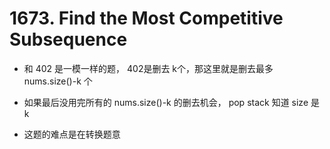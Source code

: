 # 1673. Find the Most Competitive Subsequence

- 和 402 是一模一样的题， 402是删去 k个，那这里就是删去最多 nums.size()-k 个

- 如果最后没用完所有的 nums.size()-k 的删去机会， pop stack 知道 size 是 k

- 这题的难点是在转换题意
